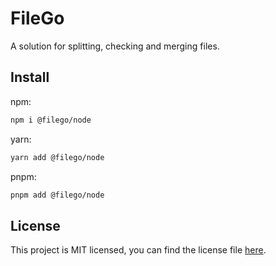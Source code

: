 # FileGo

A solution for splitting, checking and merging files.

## Install

npm:

```bash
npm i @filego/node
```

yarn:

```bash
yarn add @filego/node
```

pnpm:

```bash
pnpm add @filego/node
```

## License

This project is MIT licensed, you can find the license file [here](./LICENSE).
